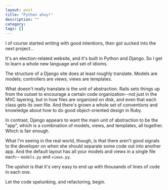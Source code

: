 ```yaml
---
layout: post
title: "Python ahoy!"
description: ""
category: 
tags: []
---
```

I of course started writing with good intentions, then got sucked into the next
project...

It's an election-related website, and it's built in Python and Django. So I
get to learn a whole new language and set of idioms. 

The structure of a Django site does at least roughly translate. Models are
models; controllers are views; views are templates.

What doesn't really translate is the unit of abstraction. Rails sets things up
from the outset to encourage a certain code organization--not just in the MVC
layering, but in how files are organized on disk, and even that each class
gets its own file. And there's grown a whole set of conventions and knowledge
about how to do good object-oriented design in Ruby.

In contrast, Django appears to want the main unit of abstraction to be the
"app", which is a combination of models, views, and templates, all together.
Which is fair enough.

What I'm seeing in the real world, though, is that there aren't good signals
to the developer on when she should separate some code out into another app.
And the default layout has all your models and views in a single file each--
`models.py` and `views.py`.

The upshot is that it's very easy to end up with thousands of lines of code in
each one.

Let the code spelunking, and refactoring, begin.
